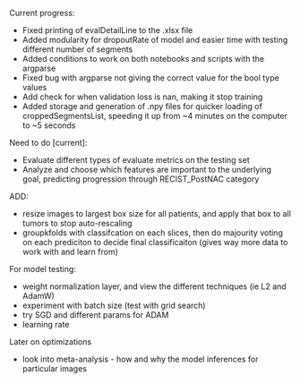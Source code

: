 Current progress:
* Fixed printing of evalDetailLine to the .xlsx file
* Added modularity for dropoutRate of model and easier time with testing different number of segments
* Added conditions to work on both notebooks and scripts with the argparse
* Fixed bug with argparse not giving the correct value for the bool type values
* Add check for when validation loss is nan, making it stop training
* Added storage and generation of .npy files for quicker loading of croppedSegmentsList, speeding it up from ~4 minutes on the computer to ~5 seconds

Need to do [current]:
* Evaluate different types of evaluate metrics on the testing set
* Analyze and choose which features are important to the underlying goal, predicting progression through RECIST_PostNAC category

ADD:
* resize images to largest box size for all patients, and apply that box to all tumors to stop auto-rescaling 
* groupkfolds with classifcation on each slices, then do majourity voting on each prediciton to decide final classificaiton (gives way more data to work with and learn from)

For model testing:
* weight normalization layer, and view the different techniques (ie L2 and AdamW)
* experiment with batch size (test with grid search)
* try SGD and different params for ADAM 
* learning rate

Later on optimizations
* look into meta-analysis - how and why the model inferences for particular images
